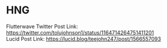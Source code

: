 # HNG
Flutterwave Twitter Post Link: https://twitter.com/tolujohnson1/status/1164714264751411201 <br>
Lucid Post Link: https://lucid.blog/teejohn247/post/1566557093
